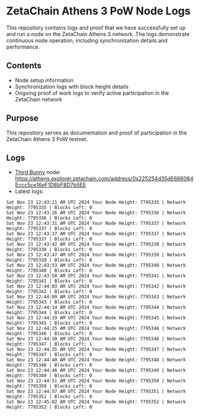 # ZetaChain Athens 3 PoW Node Logs
This repository contains logs and proof that we have successfully set up and run a node on the ZetaChain Athens 3 network. The logs demonstrate continuous node operation, including synchronization details and performance.

## Contents
- Node setup information
- Synchronization logs with block height details
- Ongoing proof of work logs to verify active participation in the ZetaChain network

## Purpose
This repository serves as documentation and proof of participation in the ZetaChain Athens 3 PoW testnet.

## Logs

- [Third Bunny](https://thirdbunny.xyz/) node: https://athens.explorer.zetachain.com/address/0x225254d35dE666064Eccc5ce16eF1D8bF8D7b5EE
- Latest logs:
```
Sat Nov 23 12:43:21 AM UTC 2024 Your Node Height: 7795335 | Network Height: 7795335 | Blocks Left: 0
Sat Nov 23 12:43:26 AM UTC 2024 Your Node Height: 7795336 | Network Height: 7795336 | Blocks Left: 0
Sat Nov 23 12:43:31 AM UTC 2024 Your Node Height: 7795337 | Network Height: 7795337 | Blocks Left: 0
Sat Nov 23 12:43:37 AM UTC 2024 Your Node Height: 7795337 | Network Height: 7795337 | Blocks Left: 0
Sat Nov 23 12:43:42 AM UTC 2024 Your Node Height: 7795338 | Network Height: 7795338 | Blocks Left: 0
Sat Nov 23 12:43:47 AM UTC 2024 Your Node Height: 7795339 | Network Height: 7795339 | Blocks Left: 0
Sat Nov 23 12:43:53 AM UTC 2024 Your Node Height: 7795340 | Network Height: 7795340 | Blocks Left: 0
Sat Nov 23 12:43:58 AM UTC 2024 Your Node Height: 7795341 | Network Height: 7795341 | Blocks Left: 0
Sat Nov 23 12:44:03 AM UTC 2024 Your Node Height: 7795342 | Network Height: 7795342 | Blocks Left: 0
Sat Nov 23 12:44:09 AM UTC 2024 Your Node Height: 7795343 | Network Height: 7795343 | Blocks Left: 0
Sat Nov 23 12:44:14 AM UTC 2024 Your Node Height: 7795344 | Network Height: 7795344 | Blocks Left: 0
Sat Nov 23 12:44:19 AM UTC 2024 Your Node Height: 7795345 | Network Height: 7795345 | Blocks Left: 0
Sat Nov 23 12:44:25 AM UTC 2024 Your Node Height: 7795346 | Network Height: 7795346 | Blocks Left: 0
Sat Nov 23 12:44:30 AM UTC 2024 Your Node Height: 7795346 | Network Height: 7795347 | Blocks Left: 1
Sat Nov 23 12:44:35 AM UTC 2024 Your Node Height: 7795347 | Network Height: 7795347 | Blocks Left: 0
Sat Nov 23 12:44:40 AM UTC 2024 Your Node Height: 7795348 | Network Height: 7795348 | Blocks Left: 0
Sat Nov 23 12:44:46 AM UTC 2024 Your Node Height: 7795349 | Network Height: 7795349 | Blocks Left: 0
Sat Nov 23 12:44:51 AM UTC 2024 Your Node Height: 7795350 | Network Height: 7795350 | Blocks Left: 0
Sat Nov 23 12:44:57 AM UTC 2024 Your Node Height: 7795351 | Network Height: 7795351 | Blocks Left: 0
Sat Nov 23 12:45:02 AM UTC 2024 Your Node Height: 7795352 | Network Height: 7795352 | Blocks Left: 0
```
